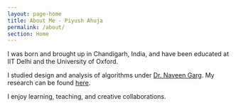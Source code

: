 ```yaml
---
layout: page-home
title: About Me - Piyush Ahuja
permalink: /about/
section: Home
---
```


<!-- <img class='inset right' src='/1.jpg' title='Piyush Ahuja' width='100px'  />  -->

I was born and brought up in Chandigarh, India, and have been educated at IIT Delhi and the University of Oxford.  



I studied design and analysis of algorithms under [Dr. Naveen Garg](http://www.cse.iitd.ernet.in/~naveen/). My research can be found [here](http://piyushahuja.github.io/pensieve/work/files/research/thesis.pdf). 

I enjoy learning, teaching, and creative collaborations. 




<!--We are a family of four - Dad, the head of the house, Mother Mathematics and the two of us, the offsprings -  Philosophy and Economics. Dad is a lazy academic, while Mom is a working professional. She goes by the name of Computer Science in corporate circles, and is the best damn person in the whole world.

We also have a half-sister, Little Literature, who's a result of an adulterous affair Dad had with Lady Language in his IIT Delhi days. We had to move to Oxford after that, but Dad, being the man that he is, took responsibility for Little Literature and brough her along. Sometimes we feel that he loves her more than us. 

 -->